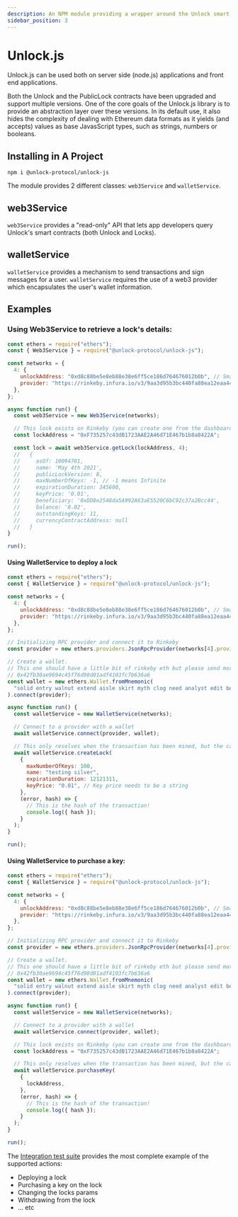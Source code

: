 ```yaml
---
description: An NPM module providing a wrapper around the Unlock smart contract ABI.
sidebar_position: 3
---
```


# Unlock.js

Unlock.js can be used both on server side (node.js) applications and front end applications.

Both the Unlock and the PublicLock contracts have been upgraded and support multiple versions. One of the core goals of the Unlock.js library is to provide an abstraction layer over these versions. In its default use, it also hides the complexity of dealing with Ethereum data formats as it yields (and accepts) values as base JavasScript types, such as strings, numbers or booleans.

## Installing in A Project

`npm i @unlock-protocol/unlock-js`

The module provides 2 different classes: `web3Service` and `walletService`.

## web3Service

`web3Service` provides a "read-only" API that lets app developers query Unlock's smart contracts (both Unlock and Locks).

## walletService

`walletService` provides a mechanism to send transactions and sign messages for a user. `walletService` requires the use of a web3 provider which encapsulates the user's wallet information.

## Examples

### Using Web3Service to retrieve a lock's details:

```javascript
const ethers = require("ethers");
const { Web3Service } = require("@unlock-protocol/unlock-js");

const networks = {
  4: {
    unlockAddress: "0xd8c88be5e8eb88e38e6ff5ce186d764676012b0b", // Smart contracts docs include all addresses on all networks
    provider: "https://rinkeby.infura.io/v3/9aa3d95b3bc440fa88ea12eaa4456161",
  },
};

async function run() {
  const web3Service = new Web3Service(networks);

  // This lock exists on Rinkeby (you can create one from the dashboard if needed)
  const lockAddress = "0xF735257c43dB1723AAE2A46d71E467b1b8a8422A";

  const lock = await web3Service.getLock(lockAddress, 4);
  //   {
  //     asOf: 10094781,
  //     name: 'May 4th 2021',
  //     publicLockVersion: 8,
  //     maxNumberOfKeys: -1, // -1 means Infinite
  //     expirationDuration: 345600,
  //     keyPrice: '0.01',
  //     beneficiary: '0xDD8e2548da5A992A63aE5520C6bC92c37a2Bcc44',
  //     balance: '0.02',
  //     outstandingKeys: 11,
  //     currencyContractAddress: null
  //   }
}

run();
```

#### Using WalletService to deploy a lock

```javascript
const ethers = require("ethers");
const { WalletService } = require("@unlock-protocol/unlock-js");

const networks = {
  4: {
    unlockAddress: "0xd8c88be5e8eb88e38e6ff5ce186d764676012b0b", // Smart contracts docs include all addresses on all networks
    provider: "https://rinkeby.infura.io/v3/9aa3d95b3bc440fa88ea12eaa4456161",
  },
};

// Initializing RPC provider and connect it to Rinkeby
const provider = new ethers.providers.JsonRpcProvider(networks[4].provider);

// Create a wallet.
// This one should have a little bit of rinkeby eth but please send more if you use it:
// 0x42fb30ae9694c45f76d98d01adf4103fc7b636a6
const wallet = new ethers.Wallet.fromMnemonic(
  "solid entry walnut extend aisle skirt myth clog need analyst edit bench"
).connect(provider);

async function run() {
  const walletService = new WalletService(networks);

  // Connect to a provider with a wallet
  await walletService.connect(provider, wallet);

  // This only resolves when the transaction has been mined, but the callback returns the hash immediately
  await walletService.createLock(
    {
      maxNumberOfKeys: 100,
      name: "testing silver",
      expirationDuration: 12121311,
      keyPrice: "0.01", // Key price needs to be a string
    },
    (error, hash) => {
      // This is the hash of the transaction!
      console.log({ hash });
    }
  );
}

run();
```

#### Using WalletService to purchase a key:

```javascript
const ethers = require("ethers");
const { WalletService } = require("@unlock-protocol/unlock-js");

const networks = {
  4: {
    unlockAddress: "0xd8c88be5e8eb88e38e6ff5ce186d764676012b0b", // Smart contracts docs include all addresses on all networks
    provider: "https://rinkeby.infura.io/v3/9aa3d95b3bc440fa88ea12eaa4456161",
  },
};

// Initializing RPC provider and connect it to Rinkeby
const provider = new ethers.providers.JsonRpcProvider(networks[4].provider);

// Create a wallet.
// This one should have a little bit of rinkeby eth but please send more if you use it:
// 0x42fb30ae9694c45f76d98d01adf4103fc7b636a6
const wallet = new ethers.Wallet.fromMnemonic(
  "solid entry walnut extend aisle skirt myth clog need analyst edit bench"
).connect(provider);

async function run() {
  const walletService = new WalletService(networks);

  // Connect to a provider with a wallet
  await walletService.connect(provider, wallet);

  // This lock exists on Rinkeby (you can create one from the dashboard if needed)
  const lockAddress = "0xF735257c43dB1723AAE2A46d71E467b1b8a8422A";

  // This only resolves when the transaction has been mined, but the callback returns the hash immediately
  await walletService.purchaseKey(
    {
      lockAddress,
    },
    (error, hash) => {
      // This is the hash of the transaction!
      console.log({ hash });
    }
  );
}

run();
```

The [Integration test suite](https://github.com/unlock-protocol/unlock/blob/master/packages/unlock-js/src/__tests__/integration/walletServiceIntegration.test.js) provides the most complete example of the supported actions:

- Deploying a lock
- Purchasing a key on the lock
- Changing the locks params
- Withdrawing from the lock
- ... etc
